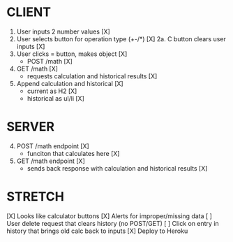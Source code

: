 # CLIENT

1. User inputs 2 number values [X]
2. User selects button for operation type (+-/*) [X]
    2a. C button clears user inputs [X]
3. User clicks = button, makes object [X]
    - POST /math [X]
5. GET /math [X]
    - requests calculation and historical results [X]
7. Append calculation and historical [X]
    - current as H2 [X]
    - historical as ul/li [X]

# SERVER

4. POST /math endpoint [X]
    - funciton that calculates here [X]
6. GET /math endpoint [X]
    - sends back response with calculation and historical results [X]

# STRETCH

[X] Looks like calculator buttons
[X] Alerts for improper/missing data
[ ] User delete request that clears history (no POST/GET)
[ ] Click on entry in history that brings old calc back to inputs
[X] Deploy to Heroku